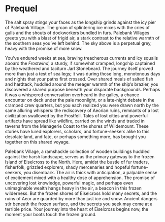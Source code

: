 # Prequel

<span class="dropcap">The salt spray stings your faces</span> as the longship
grinds against the icy pier of Palebank Village. The groan of
splintering ice mixes with the cries of gulls and the shouts of
dockworkers bundled in furs. Palebank Villages greets you with a blast
of frigid air, a stark contrast to the relative warmth of the southern
seas you’ve left behind. The sky above is a perpetual grey, heavy with
the promise of more snow.

You’ve endured weeks at sea, braving treacherous currents and icy
squalls aboard the *Frostwind*, a sturdy, if somewhat cramped, longship
captained by the weathered and taciturn Jarl Stonebeard. The journey
itself proved more than just a test of sea legs; it was during those
long, monotonous days and nights that your paths first crossed. Over
shared meals of salted fish and hardtack, huddled around the meager
warmth of the ship’s brazier, you discovered a shared purpose beneath
your disparate backgrounds. Perhaps it was a whispered conversation
overheard in the galley, a chance encounter on deck under the pale
moonlight, or a late-night debate in the cramped crew quarters, but you
each realized you were drawn north by the same alluring whispers: the
rediscovery of Aeorian ruins, remnants of a lost civilization swallowed
by the Frostfell. Tales of lost cities and powerful artifacts have
spread like wildfire, carried on the winds and traded in taverns from
the Menagerie Coast to the shores of Wildemount. These stories have
lured explorers, scholars, and fortune-seekers alike to this desolate
land, and fate, or perhaps something more, has brought you together on
this shared voyage.

Palebank Village, a ramshackle collection of wooden buildings huddled
against the harsh landscape, serves as the primary gateway to the frozen
Island of Eiselcross to the North. Here, amidst the bustle of fur
traders, fisherfolk, grizzled explorers, shady mercenaries and hopeful
fortune-seekers, you disembark. The air is thick with anticipation, a
palpable sense of excitement mixed with a healthy dose of apprehension.
The promise of uncovering lost knowledge, powerful magic, and perhaps
even unimaginable wealth hangs heavy in the air, a beacon in this frozen
wilderness. But the frozen shores of Eiselcross hold many secrets, and
the ruins of Aeor are guarded by more than just ice and snow. Ancient
dangers stir beneath the frozen surface, and the secrets you seek may
come at a terrible price. Your journey into the heart of Eiselcross
begins now, the moment your boots touch the frozen ground.
